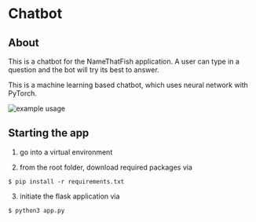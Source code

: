 # Chatbot

## About
This is a chatbot for the NameThatFish application.
A user can type in a question and the bot will try its best to answer. 

This is a machine learning based chatbot, which uses neural network with PyTorch.

![example usage](https://res.cloudinary.com/duwjmxykz/image/upload/v1652754391/Screen_Shot_2022-05-16_at_10.26.23_PM_a1uu60.png)

## Starting the app

1. go into a virtual environment

2. from the root folder, download required packages via

```
$ pip install -r requirements.txt
```

3. initiate the flask application via

```
$ python3 app.py
```

